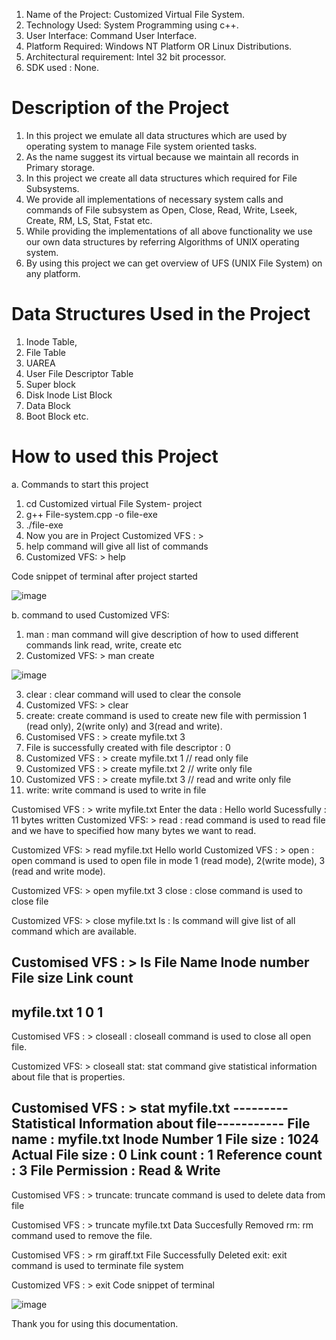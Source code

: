 1. Name of the Project: Customized Virtual File System.
2. Technology Used:  System Programming using c++.
3. User Interface: Command User Interface.
4. Platform Required: Windows NT Platform OR Linux Distributions.
5. Architectural requirement: Intel 32 bit processor.
6. SDK used : None.

# Description of the Project
1. In this project we emulate all data structures which are used by operating system to
manage File system oriented tasks.
2. As the name suggest its virtual because we maintain all records in Primary storage.
3. In this project we create all data structures which required for File Subsystems.
4. We provide all implementations of necessary system calls and commands of File
subsystem as Open, Close, Read, Write, Lseek, Create, RM, LS, Stat, Fstat etc.
5. While providing the implementations of all above functionality we use our own data
structures by referring Algorithms of UNIX operating system.
6. By using this project we can get overview of UFS (UNIX File System) on any platform.

# Data Structures Used in the Project
1. Inode Table,
2. File Table
3. UAREA
4. User File Descriptor Table
5. Super block
6. Disk Inode List Block
7. Data Block
8. Boot Block etc.

# How to used this Project

a. Commands to start this project
1. cd Customized virtual File System- project
2. g++ File-system.cpp -o file-exe
3. ./file-exe
4. Now you are in Project Customized VFS : >
5. help command will give all list of commands
6. Customized VFS: > help
   
Code snippet of terminal after project started

![image](https://github.com/shw1/Customized-Virtual-File-System/assets/108781084/0c1c3646-a1c8-4eb7-b791-b4f5dd63be67)

b. command to used Customized VFS:

1. man : man  command will give description of how to used different commands link read, write, create etc
2. Customized VFS: > man create
   
![image](https://github.com/shw1/Customized-Virtual-File-System/assets/108781084/6058a9ed-c932-437f-a9e0-01793ff93e0d)

3. clear : clear  command will used to clear the console
4. Customized VFS: > clear
5. create: create command is used to create new file with permission 1 (read only), 2(write only) and 3(read and write).
6. Customised VFS : > create myfile.txt 3
7. File is successfully created with file descriptor : 0
8. Customized VFS : > create myfile.txt 1 // read only file
9. Customized VFS : > create myfile.txt 2 // write only file
10. Customized VFS : > create myfile.txt 3 // read and write only file
11. write: write command is used to write in file



Customised VFS : > write myfile.txt
Enter the data : 
Hello world
Sucessfully : 11 bytes written
Customized VFS: > 
read : read command is used to read file and we have to specified how many bytes we want to read.



Customized VFS: > read myfile.txt
Hello world
Customized VFS : >
open : open command is used to open file in mode 1 (read mode), 2(write mode), 3 (read and write mode).



Customized VFS: > open myfile.txt 3
close : close command is used to close file



Customized VFS: > close myfile.txt
ls : ls command will give list of all command which are available.



Customised VFS : > ls
File Name       Inode number    File size       Link count
-------------------------------------------------
myfile.txt              1               0               1
-------------------------------------------------
Customised VFS : >
closeall : closeall command is used to close all open file.



Customized VFS: > closeall
stat: stat command give statistical information about file that is  properties.



Customised VFS : > stat myfile.txt
---------Statistical Information about file-----------
File name : myfile.txt
Inode Number 1
File size : 1024
Actual File size : 0
Link count : 1
Reference count : 3
File Permission : Read & Write
 ------------------------------------------------------
Customised VFS : >
truncate: truncate command is used to delete data from file



Customised VFS : > truncate myfile.txt
Data Succesfully Removed
rm:  rm command used to remove the file.



Customised VFS : > rm giraff.txt
File Successfully Deleted
exit: exit command is used to terminate file system



Customized VFS : > exit
Code snippet of terminal 

![image](https://github.com/shw1/Customized-Virtual-File-System/assets/108781084/a51a6b0f-4993-44e2-9eaa-ccf5f57b32bb)

 
 Thank you for using this documentation.
